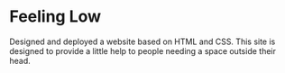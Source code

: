 # Feeling Low
Designed and deployed a website based on HTML and CSS. 
This site is designed to provide a little help to people needing a space outside their head.
